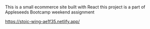 This is a small ecommerce site built with React this project is a part of Appleseeds Bootcamp weekend assignment

https://stoic-wing-ae1f35.netlify.app/
